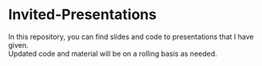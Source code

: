 # Invited-Presentations   

In this repository, you can find slides and code to presentations that I have given.    
Updated code and material will be on a rolling basis as needed. 
